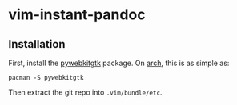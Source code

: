 vim-instant-pandoc
==================

Installation
------------

First, install the [pywebkitgtk][] package. On [arch][], this is as simple as:

    pacman -S pywebkitgtk

Then extract the git repo into `.vim/bundle/etc`.

  [pywebkitgtk]: http://code.google.com/p/pywebkitgtk/
  [arch]: http://www.archlinux.org/
